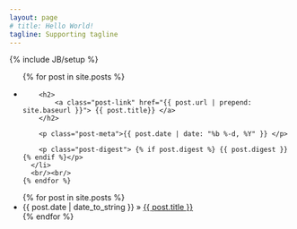 ```yaml
---
layout: page
# title: Hello World!
tagline: Supporting tagline
---
```

{% include JB/setup %}


  <ul class="post-list">
    {% for post in site.posts %}
      <li>

        <h2>
            <a class="post-link" href="{{ post.url | prepend: site.baseurl }}"> {{ post.title}} </a>
        </h2>
         
        <p class="post-meta">{{ post.date | date: "%b %-d, %Y" }} </p>

        <p class="post-digest"> {% if post.digest %} {{ post.digest }} {% endif %}</p> 
      </li>
      <br/><br/>
    {% endfor %}
  </ul>


<ul class="posts">
  {% for post in site.posts %}
    <li><span>{{ post.date | date_to_string }}</span> &raquo; <a href="{{ BASE_PATH }}{{ post.url }}">{{ post.title }}</a></li>
  {% endfor %}
</ul>

